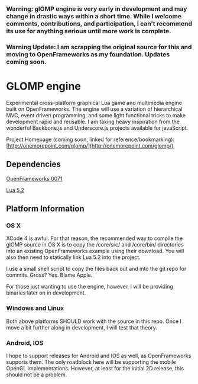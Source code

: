 ### Warning: glOMP engine is very early in development and may change in drastic ways within a short time.  While I welcome comments, contributions, and participation, I can't recommend its use for anything serious until more work is complete.

### Warning Update: I am scrapping the original source for this and moving to OpenFrameworks as my foundation. Updates coming soon.

GLOMP engine
============

Experimental cross-platform graphical Lua game and multimedia engine built on OpenFrameworks.  The engine will use a variation of hierarchical MVC, event driven programming, and some light functional tricks to make development rapid and reusable. I am taking heavy inspiration from the wonderful Backbone.js and Underscore.js projects available for javaScript. 

Project Homepage (coming soon, linked for reference/bookmarking):  
[http://onemorepoint.com/glomp/](http://onemorepoint.com/glomp/)

Dependencies
------------

[OpenFrameworks 0071](http://www.openframeworks.cc/)

[Lua 5.2](http://www.lua.org/)

Platform Information
--------------------

### OS X

XCode 4 is awful. For that reason, the recommended way to compile the glOMP source in OS X is to copy the /core/src/ and /core/bin/ directories into an existing OpenFrameworks example using their download.  You will also then need to statically link Lua 5.2 into the project.

I use a small shell script to copy the files back out and into the git repo for commits. Gross? Yes. Blame Apple.

For those just wanting to use the engine, however, I will be providing binaries later on in development.

### Windows and Linux

Both above platforms SHOULD work with the source in this repo.  Once I move a bit further along in development, I will test that theory.

### Android, IOS

I hope to support releases for Android and IOS as well, as OpenFrameworks supports them.  The only roadblock here will be supporting the mobile OpenGL implementations.  However, at least for the initial 2D release, this should not be a problem.


